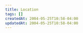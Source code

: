 ```yaml
---
title: Location
tags: []
createdAt: 2004-05-25T10:58-04:00
updatedAt: 2004-05-25T10:58-04:00
---
```



